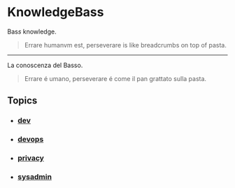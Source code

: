 # KnowledgeBass

Bas*s* knowledge.

> Errare humanvm est, perseverare is like breadcrumbs on top of pasta.

---

La conoscenza del Basso.

> Errare é umano, perseverare é come il pan grattato sulla pasta.

## Topics

- ### [dev](dev)
- ### [devops](devops)
- ### [privacy](privacy)
- ### [sysadmin](sysadmin)
